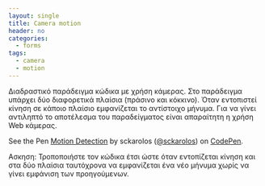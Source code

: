 ```yaml
---
layout: single
title: Camera motion
header: no
categories:
  - forms
tags:
  - camera
  - motion
---
```


Διαδραστικό παράδειγμα κώδικα με χρήση κάμερας. Στο παράδειγμα υπάρχει δύο διαφορετικά πλαίσια (πράσινο και κόκκινο). Όταν εντοπιστεί κίνηση σε κάποιο πλαίσιο εμφανίζεται το αντίστοιχο μήνυμα. Για να γίνει αντιληπτό το αποτέλεσμα του παραδείγματος είναι απαραίτητη η χρήση Web κάμερας.

<p data-height="350" data-theme-id="17517" data-slug-hash="yYLKBj" data-default-tab="result" data-user="sckarolos" class='codepen'>See the Pen <a href='http://codepen.io/sckarolos/pen/yYLKBj/'>Motion Detection</a> by sckarolos (<a href='http://codepen.io/sckarolos'>@sckarolos</a>) on <a href='http://codepen.io'>CodePen</a>.</p>
<script async src="//assets.codepen.io/assets/embed/ei.js"></script>

Ασκηση: Τροποποιήστε τον κώδικα έτσι ώστε όταν εντοπίζεται κίνηση και στα δύο πλαίσια ταυτόχρονα να εμφανίζεται ένα νέο μήνυμα χωρίς να γίνει εμφάνιση των προηγούμενων.
